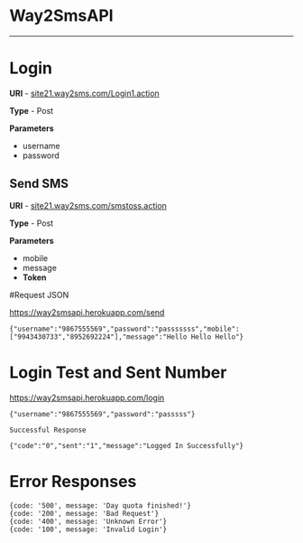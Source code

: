 # **Way2SmsAPI**
---
# Login

**URI** - [site21.way2sms.com/Login1.action](site21.way2sms.com/Login1.action)

**Type** - Post

**Parameters**
* username
* password

## Send SMS
**URI** - [site21.way2sms.com/smstoss.action](site21.way2sms.com/smstoss.action)

**Type** - Post

**Parameters**
* mobile
* message
* **Token**


#Request JSON

https://way2smsapi.herokuapp.com/send

    {"username":"9867555569","password":"passsssss","mobile":["9943430733","8952692224"],"message":"Hello Hello Hello"}
    
# Login Test and Sent Number

https://way2smsapi.herokuapp.com/login

    {"username":"9867555569","password":"passsss"}
    
    Successful Response
    
    {"code":"0","sent":"1","message":"Logged In Successfully"}

# Error Responses

    {code: '500', message: 'Day quota finished!'}
    {code: '200', message: 'Bad Request'}
    {code: '400', message: 'Unknown Error'}
    {code: '100', message: 'Invalid Login'}